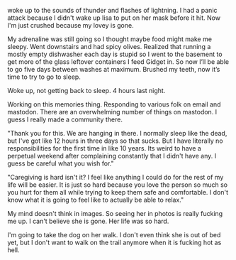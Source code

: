 woke up to the sounds of thunder and flashes of lightning. I had a panic attack because I didn't wake up lisa to put on her mask before it hit. Now I'm just crushed because my lovey is gone. 

My adrenaline was still going so I thought maybe food might make me sleepy. Went downstairs and had spicy olives. Realized that running a mostly empty dishwasher each day is stupid so I went to the basement to get more of the glass leftover containers I feed Gidget in. So now I’ll be able to go five days between washes at maximum. Brushed my teeth, now it’s time to try to go to sleep.

Woke up, not getting back to sleep. 4 hours last night. 

Working on this memories thing. Responding to various folk on email and mastodon. There are an overwhelming number of things on mastodon. I guess I really made a community there. 

"Thank you for this. We are hanging in there. I normally sleep like the dead, but I've got like 12 hours in three days so that sucks. But I have literally no responsibilities for the first time in like 10 years. Its weird to have a perpetual weekend after complaining constantly that I didn't have any. I guess be careful what you wish for."

"Caregiving is hard isn't it? I feel like anything I could do for the rest of my life will be easier. It is just so hard because you love the person so much so you hurt for them all while trying to keep them safe and comfortable. I don't know what it is going to feel like to actually be able to relax."

My mind doesn't think in images. So seeing her in photos is really fucking me up. I can't believe she is gone. Her life was so hard. 

I'm going to take the dog on her walk. I don't even think she is out of bed yet, but I don't want to walk on the trail anymore when it is fucking hot as hell. 